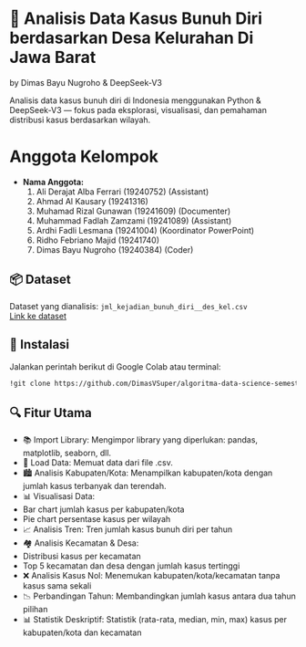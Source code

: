 # 🧠 Analisis Data Kasus Bunuh Diri berdasarkan Desa Kelurahan Di Jawa Barat 

by Dimas Bayu Nugroho & DeepSeek-V3

Analisis data kasus bunuh diri di Indonesia menggunakan Python & DeepSeek-V3 — fokus pada eksplorasi, visualisasi, dan pemahaman distribusi kasus berdasarkan wilayah.

# Anggota Kelompok

- **Nama Anggota:**
  1. Ali Derajat Alba Ferrari (19240752) (Assistant)
  2. Ahmad Al Kausary (19241316)
  3. Muhamad Rizal Gunawan (19241609) (Documenter)
  4. Muhammad Fadlah Zamzami (19241089) (Assistant)
  5. Ardhi Fadli Lesmana (19241004) (Koordinator PowerPoint)
  6. Ridho Febriano Majid (19241740) 
  7. Dimas Bayu Nugroho (19240384) (Coder)


## 📦 Dataset

Dataset yang dianalisis: `jml_kejadian_bunuh_diri__des_kel.csv`  
[Link ke dataset](https://katalog.satudata.go.id/pl/dataset/jumlah-kejadian-bunuh-diri-berdasarkan-desa-kelurahan-di-jawa-barat)

## 🚀 Instalasi

Jalankan perintah berikut di Google Colab atau terminal:

```bash
!git clone https://github.com/DimasVSuper/algoritma-data-science-semester-1-project
```

## 🔍 Fitur Utama
- 📚 Import Library: Mengimpor library yang diperlukan: pandas, matplotlib, seaborn, dll.
- 📂 Load Data: Memuat data dari file .csv.
- 🏙️ Analisis Kabupaten/Kota: Menampilkan kabupaten/kota dengan jumlah kasus terbanyak dan terendah.
- 📊 Visualisasi Data:
- Bar chart jumlah kasus per kabupaten/kota
- Pie chart persentase kasus per wilayah
- 📈 Analisis Tren: Tren jumlah kasus bunuh diri per tahun
- 🏘️ Analisis Kecamatan & Desa:
- Distribusi kasus per kecamatan
- Top 5 kecamatan dan desa dengan jumlah kasus tertinggi
- ❌ Analisis Kasus Nol: Menemukan kabupaten/kota/kecamatan tanpa kasus sama sekali
- 📉 Perbandingan Tahun: Membandingkan jumlah kasus antara dua tahun pilihan
- 📊 Statistik Deskriptif: Statistik (rata-rata, median, min, max) kasus per kabupaten/kota dan kecamatan